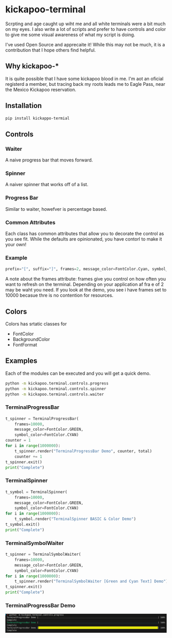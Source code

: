 # kickapoo-terminal

Scrpting and age caught up wiht me and all white terminals were a bit much on my eyes. I also write a lot of scripts and prefer to have controls and color to give me some visual awareness of what my script is doing.

I've used Open Source and apprecaite it! While this may not be much, it is a contribution that I hope others find helpful.

## Why kickapoo-*

It is quite possible that I have some kickapoo blood in me. I'm aot an oficial registerd a member, but tracing back my roots leads me to Eagle Pass, near the Mexico Kickapoo reservation. 

## Installation

```bash
pip install kickappo-termial
```

## Controls

### Waiter

A naive progress bar that moves forward.

### Spinner

A naiver spinner that works off of a list.

### Progress Bar

Similar to waiter, howefver is percentage based.

### Common Attributes

Each class has common attributes that allow you to decorate the control as you see fit. While the defaults are opinionated, you have contorl to make it your own!

### Example

```python
prefix="[", suffix="]", frames=2, message_color=FontColor.Cyan, symbol_color=FontColor.Green, symbol=".
```

A note about the frames attribute: frames give you control on how often you want to refresh on the terminal. Depending on your application af fra e of 2 may be waht you need. If you look at the demo, you see i have frames set to 10000 becasue thre is no contention for resources. 

## Colors

Colors has srtatic classes for 

- FontColor
- BackgroundColor
- FontFormat


## Examples
Each of the modules can be executed and you will get a quick demo.

```bash
python -m kickapoo.terminal.controls.progress
python -m kickapoo.terminal.controls.spinner
python -m kickapoo.terminal.controls.waiter
```

### TerminalProgressBar

```python
t_spinner = TerminalProgressBar(
    frames=10000, 
    message_color=FontColor.GREEN, 
    symbol_color=FontColor.CYAN)
counter = 1
for i in range(1000000):
    t_spinner.render("TerminalProgressBar Demo", counter, total)
    counter += 1
t_spinner.exit()
print("Complete")
```

### TerminalSpinner

```python
t_symbol = TerminalSpinner(
    frames=10000, 
    message_color=FontColor.GREEN, 
    symbol_color=FontColor.CYAN)
for i in range(1000000):
    t_symbol.render("TerminalSpinner BASIC & Color Demo")
t_symbol.exit()
print("Complete")
```

### TerminalSymbolWaiter

```python
t_spinner = TerminalSymbolWaiter(
    frames=10000, 
    message_color=FontColor.GREEN, 
    symbol_color=FontColor.CYAN)
for i in range(1000000):
    t_spinner.render("TerminalSymbolWaiter [Green and Cyan Text] Demo")
t_spinner.exit()
print("Complete")
```


### TerminalProgressBar Demo

![image](images/kickapoo.terminal.contols.progress.output.png)